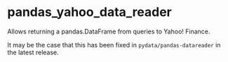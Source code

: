 # pandas_yahoo_data_reader
Allows returning a pandas.DataFrame from queries to Yahoo! Finance.

It may be the case that this has been fixed in `pydata/pandas-datareader` in the latest release.

